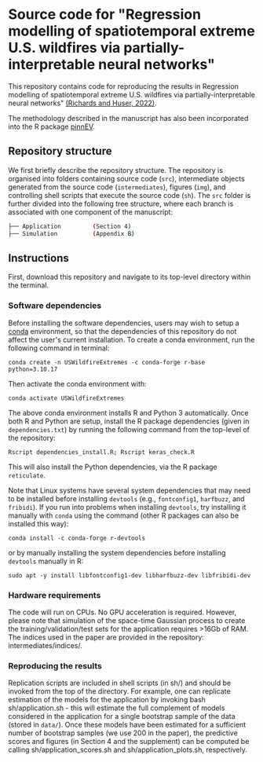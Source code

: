 # Source code for "Regression modelling of spatiotemporal extreme U.S. wildfires via partially-interpretable neural networks"

This repository contains code for reproducing the results in Regression modelling of spatiotemporal extreme U.S. wildfires via partially-interpretable neural networks" [(Richards and Huser, 2022)](https://arxiv.org/abs/2208.07581).

The methodology described in the manuscript has also been incorporated into the R package [pinnEV](https://github.com/Jbrich95/pinnEV).

## Repository structure

We first briefly describe the repository structure. The repository is organised into folders containing source code (`src`), intermediate objects generated from the source code (`intermediates`), figures (`img`), and controlling shell scripts that execute the source code (`sh`). The `src` folder is further divided into the following tree structure, where each branch is associated with one component of the manuscript:

```bash
├── Application         (Section 4)
├── Simulation          (Appendix B)
```

## Instructions

First, download this repository and navigate to its top-level directory within the terminal.

### Software dependencies

Before installing the software dependencies, users may wish to setup a [conda](https://docs.conda.io/projects/conda/en/latest/user-guide/install/linux.html) environment, so that the dependencies of this repository do not affect the user's current installation. To create a conda environment, run the following command in terminal:

```
conda create -n USWildfireExtremes -c conda-forge r-base python=3.10.17
```

Then activate the conda environment with:

```
conda activate USWildfireExtremes
```

The above conda environment installs R and Python 3 automatically. Once both R and Python are setup, install the R package dependencies (given in `dependencies.txt`) by running the following command from the top-level of the repository:

```
Rscript dependencies_install.R; Rscript keras_check.R 
```
This will also install the Python dependencies, via the R package `reticulate`.

Note that Linux systems have several system dependencies that may need to be installed before installing `devtools` (e.g., `fontconfig1`, `harfbuzz`, and `fribidi`). If you run into problems when installing `devtools`, try installing it manually with  `conda` using the command (other R packages can also be installed this way):

```
conda install -c conda-forge r-devtools
```

or by manually installing the system dependencies before installing `devtools` manually in R:

```
sudo apt -y install libfontconfig1-dev libharfbuzz-dev libfribidi-dev
```


### Hardware requirements

The code will run on CPUs. No GPU acceleration is required. However, please note that simulation of the space-time Gaussian process to create the training/validation/test sets for the application requires >16Gb of RAM. The indices used in the paper are provided in the repository: intermediates/indices/.

### Reproducing the results

Replication scripts are included in shell scripts (in sh/) and should be invoked from the top of the directory. For example, one can replicate estimation of the models for the application by invoking bash sh/application.sh - this will estimate the full complement of models considered in the application for a single bootstrap sample of the data (stored in `data/`). Once these models have been estimated for a sufficient number of bootstrap samples (we use 200 in the paper), the predictive scores and figures (in Section 4 and the supplement) can be computed be calling sh/application_scores.sh and sh/application_plots.sh, respectively. 

